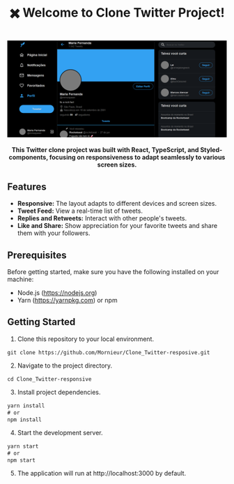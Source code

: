 <div align='center'>
  <h1>✖️ Welcome to Clone Twitter Project!</h1>
</div>

<br />

<div align='center'>

  <img src="./public/clone-twitter.png" alt='project image' width='600'  />
</div>

<br />

<div align='center'>
  <strong>
  This Twitter clone project was built with React, TypeScript, and Styled-components, focusing on responsiveness to adapt seamlessly to various screen sizes.
</strong>
</div>

## Features

- **Responsive:** The layout adapts to different devices and screen sizes.
- **Tweet Feed:** View a real-time list of tweets.
- **Replies and Retweets:** Interact with other people's tweets.
- **Like and Share:** Show appreciation for your favorite tweets and share them with your followers.

## Prerequisites

Before getting started, make sure you have the following installed on your machine:

- Node.js (https://nodejs.org)
- Yarn (https://yarnpkg.com) or npm 

## Getting Started

1. Clone this repository to your local environment.

```
git clone https://github.com/Mornieur/Clone_Twitter-resposive.git
```

2. Navigate to the project directory.

```
cd Clone_Twitter-responsive
```

3. Install project dependencies.

```
yarn install
# or
npm install
```

4. Start the development server.

```
yarn start
# or
npm start
```

5. The application will run at http://localhost:3000 by default.
